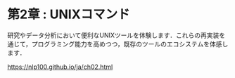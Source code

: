 # 第2章 : UNIXコマンド

研究やデータ分析において便利なUNIXツールを体験します．これらの再実装を通じて，プログラミング能力を高めつつ，既存のツールのエコシステムを体感します．

https://nlp100.github.io/ja/ch02.html